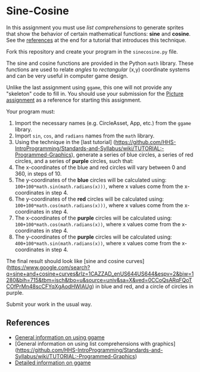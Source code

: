 # Sine-Cosine

In this assignment you must use *list comprehensions* to generate sprites that show the behavior
of certain mathematical functions: **sine** and **cosine**. See the [references](#references) at the end for a 
tutorial that introduces this technique.

Fork this repository and create your program in the ```sinecosine.py``` file.

The sine and cosine functions are provided in the Python ```math``` library. These functions are used
to relate *angles* to *rectangular* (x,y) coordinate systems and can be very useful in computer
game design.

Unlike the last assignment using ```ggame```, this one will not provide any "skeleton" code to fill
in. You should use your submission for the [Picture assignment](https://github.com/HHS-IntroProgramming/Picture)
as a reference for starting this assignment. 

Your program must:

1. Import the necessary names (e.g. CircleAsset, App, etc.) from the  ```ggame``` library.
2. Import ```sin```, ```cos```, and ```radians``` names from the ```math``` library.
3. Using the technique in the [last tutorial]
  (https://github.com/HHS-IntroProgramming/Standards-and-Syllabus/wiki/TUTORIAL:-Programmed-Graphics),
  generate a series of blue circles, a series of red circles, and a series of **purple** circles, such
  that:
4. The x-coordinates of the blue and red circles will vary between 0 and 360, in steps of 10.
5. The y-coordinates of the **blue** circles will be calculated using: 
  ```100+100*math.sin(math.radians(x)))```, where x values come from the x-coordinates in step 4.
6. The y-coordinates of the **red** circles will be calculated using:
  ```100+100*math.cos(math.radians(x)))```, where x values come from the x-coordinates in step 4.
7. The x-coordinates of the **purple** circles will be calculated using:
  ```100+100*math.cos(math.radians(x))```, where x values come from the x-coordinates in step 4.
8. The y-coordinates of the **purple** circles will be calculated using:
  ```400+100*math.sin(math.radians(x))```, where x values come from the x-coordinates in step 4.

The final result should look like [sine and cosine curves]
(https://www.google.com/search?q=sine+and+cosine+curves&rlz=1CAZZAD_enUS644US644&espv=2&biw=1280&bih=715&tbm=isch&tbo=u&source=univ&sa=X&ved=0CCoQsARqFQoTCOfPrMn48scCFYqXgAodHWIAUg)
in blue and red, and a circle of circles in purple.

Submit your work in the usual way.

## References
* [General information on using ggame](https://github.com/HHS-IntroProgramming/Standards-and-Syllabus/wiki/TUTORIAL:-Displaying-Graphics)
* [General information on using list comprehensions with graphics]
  (https://github.com/HHS-IntroProgramming/Standards-and-Syllabus/wiki/TUTORIAL:-Programmed-Graphics)
* [Detailed information on ggame](http://brythonserver.github.io/ggame/)
